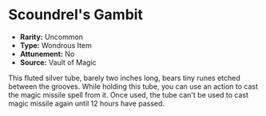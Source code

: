 # Scoundrel's Gambit

- **Rarity:** Uncommon
- **Type:** Wondrous Item
- **Attunement:** No
- **Source:** Vault of Magic

This fluted silver tube, barely two inches long, bears tiny runes etched between the grooves. While holding this tube, you can use an action to cast the magic missile spell from it. Once used, the tube can't be used to cast magic missile again until 12 hours have passed.
